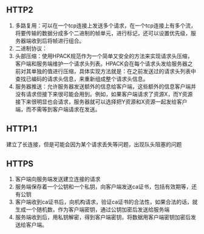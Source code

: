 ## HTTP2
1. 多路复用：可以在一个tcp连接上发送多个请求，在一个tcp连接上有多个流，将要传输的数据分成多个二进制的帧单元，进行标记，还可以设置优先级，服务器端收到后将帧进行组合。
2. 二进制协议：
3. 头部压缩：使用HPACK规范作为一个简单又安全的方法来实现请求头压缩，客户端和服务端维护一个请求头列表。HPACK会在每个请求头发给服务器之前对其单独的值进行压缩，具体实现方法就是：在之前发送过的请求头列表中查找已编码的请求头信息，来重新组成整个请求头信息。
4. 服务器推送：允许服务器发送额外的信息给客户端，这些额外的信息客户端并没有请求但接下来很可能会用到。例如，如果客户端请求了资源X，而Y资源接下来很明显也会请求，服务器就可以选择把Y资源和X资源一起发给客户端，而不需等到客户端请求在发送。

## HTTP1.1
建立了长连接，但是可能会因为某个请求丢失等问题，出现队头阻塞的问题

## HTTPS
1. 客户端向服务端发送建立连接的请求
2. 服务端保存着一个公钥和一个私钥，向客户端发送ca证书，包括有效期等，还有公钥
3. 客户端收到ca证书后，向机构请求，验证ca证书的合法性，如果合法的话，就生成一个随机数，作为客户端密钥，通过公钥加密后发送给服务端
4. 服务端收到后，用私钥解密，得到客户端密钥，将数据用客户端密钥加密后发送给客户端。
